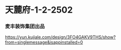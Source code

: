 # 天麓府-1-2-2502

### 麦丰装饰集团出品
https://yun.kujiale.com/design/3FO4GAKV9THS/show?from=singlemessage&isappinstalled=0


